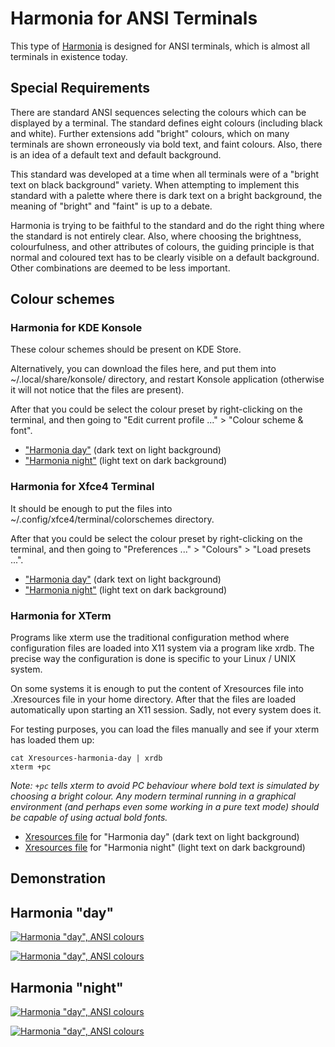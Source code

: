 # Harmonia for ANSI Terminals

This type of [Harmonia](../) is designed for ANSI terminals, which is almost all terminals in existence today.

## Special Requirements

There are standard ANSI sequences selecting the colours which can be displayed by a terminal.
The standard defines eight colours (including black and white).
Further extensions add "bright" colours, which on many terminals are shown erroneously via bold text, and faint 
colours.
Also, there is an idea of a default text and default background.

This standard was developed at a time when all terminals were of a "bright text on black background" variety.
When attempting to implement this standard with a palette where there is dark text on a bright background, the 
meaning of "bright" and "faint" is up to a debate.

Harmonia is trying to be faithful to the standard and do the right thing where the standard is not entirely clear.
Also, where choosing the brightness, colourfulness, and other attributes of colours, the guiding principle is that 
normal and coloured text has to be clearly visible on a default background. Other combinations are deemed to be less 
important.

## Colour schemes

### Harmonia for KDE Konsole

These colour schemes should be present on KDE Store.

Alternatively, you can download the files here, and put them into ~/.local/share/konsole/ directory,
and restart Konsole application (otherwise it will not notice that the files are present).

After that you could be select the colour preset by right-clicking on the terminal, and then going to
"Edit current profile ..." > "Colour scheme & font".

* ["Harmonia day"](konsole/harmonia-day.colorscheme) (dark text on light background)
* ["Harmonia night"](konsole/harmonia-night.colorscheme) (light text on dark background)

### Harmonia for Xfce4 Terminal

It should be enough to put the files into ~/.config/xfce4/terminal/colorschemes directory.

After that you could be select the colour preset by right-clicking on the terminal, and then going to
"Preferences ..." > "Colours" > "Load presets ...".

* ["Harmonia day"](xfce4-terminal/harmonia-day.theme) (dark text on light background)
* ["Harmonia night"](xfce4-terminal/harmonia-night.theme) (light text on dark background)

### Harmonia for XTerm

Programs like xterm use the traditional configuration method where configuration files are loaded into X11 system
via a program like xrdb. The precise way the configuration is done is specific to your Linux / UNIX system.

On some systems it is enough to put the content of Xresources file into .Xresources file in your home directory.
After that the files are loaded automatically upon starting an X11 session. Sadly, not every system does it.

For testing purposes, you can load the files manually and see if your xterm has loaded them up: 

```shell
cat Xresources-harmonia-day | xrdb
xterm +pc
```

*Note: `+pc` tells xterm to avoid PC behaviour where bold text is simulated by choosing a bright colour.
Any modern terminal running in a graphical environment (and perhaps even some working in a pure text mode)
should be capable of using actual bold fonts.*

* [Xresources file](xterm/Xresources-harmonia-day) for "Harmonia day" (dark text on light background)
* [Xresources file](xterm/Xresources-harmonia-night) for "Harmonia night" (light text on dark background)

## Demonstration

## Harmonia "day"

[![Harmonia "day", ANSI colours](./Text-legibility-Harmonia-day.png)](./Text-legibility-Harmonia-day.png)

[![Harmonia "day", ANSI colours](./ANSI-colours-Harmonia-day.png)](./ANSI-colours-Harmonia-day.png)

## Harmonia "night"

[![Harmonia "day", ANSI colours](./Text-legibility-Harmonia-night.png)](./Text-legibility-Harmonia-night.png)

[![Harmonia "day", ANSI colours](./ANSI-colours-Harmonia-night.png)](./ANSI-colours-Harmonia-night.png)

